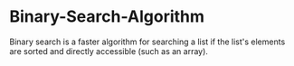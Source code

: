 # Binary-Search-Algorithm
Binary search is a faster algorithm for searching a list if the list's 
elements are sorted and directly accessible (such as an array).

